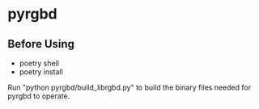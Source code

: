 # pyrgbd

## Before Using

- poetry shell
- poetry install

Run "python pyrgbd/build_librgbd.py" to build the binary files needed for pyrgbd to operate.
 
